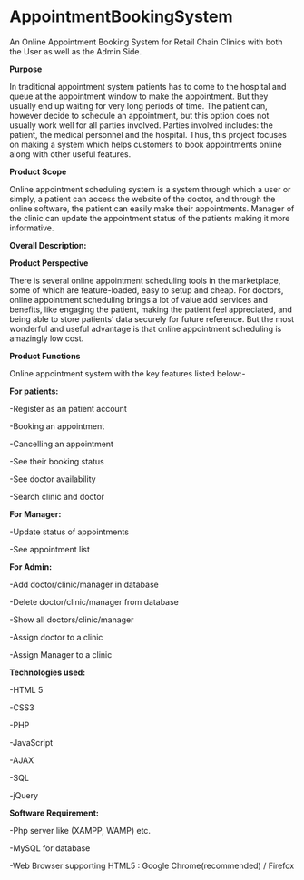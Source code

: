 # AppointmentBookingSystem

An Online Appointment Booking System for Retail Chain Clinics with both the User as well as the Admin Side.

**Purpose**

In traditional appointment system patients has to come to the hospital and queue at the appointment window to make the appointment. But they usually end up waiting for very long periods of time. The patient can, however decide to schedule an appointment, but this option does not usually work well for all parties involved. Parties involved includes: the patient, the medical personnel and the hospital. Thus, this project focuses on making a system which helps customers to book appointments online along with other useful features.

**Product Scope**

Online appointment scheduling system is a system through which a user or simply, a patient can access the website of the doctor, and through the online software, the patient can easily make their appointments. Manager of the clinic can update the appointment status of the patients making it more informative.

**Overall Description:**

**Product Perspective**

There is several online appointment scheduling tools in the marketplace, some of which are feature-loaded, easy to setup and cheap. For doctors, online appointment scheduling brings a lot of value add services and benefits, like engaging the patient, making the patient feel appreciated, and being able to store patients’ data securely for future reference. But the most wonderful and useful advantage is that online appointment scheduling is amazingly low cost.

**Product Functions**

Online appointment system with the key features listed below:-

**For patients:**

-Register as an patient account

-Booking an appointment

-Cancelling an appointment

-See their booking status

-See doctor availability

-Search clinic and doctor

**For Manager:**

-Update status of appointments

-See appointment list

**For Admin:**

-Add doctor/clinic/manager in database

-Delete doctor/clinic/manager from database

-Show all doctors/clinic/manager

-Assign doctor to a clinic

-Assign Manager to a clinic

**Technologies used:**

-HTML 5

-CSS3

-PHP

-JavaScript

-AJAX

-SQL

-jQuery

**Software Requirement:**

-Php server like (XAMPP, WAMP) etc.

-MySQL for database

-Web Browser supporting HTML5 : Google Chrome(recommended) / Firefox


